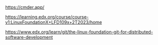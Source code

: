 https://cmder.app/

https://learning.edx.org/course/course-v1:LinuxFoundationX+LFD109x+2T2023/home

https://www.edx.org/learn/git/the-linux-foundation-git-for-distributed-software-development
